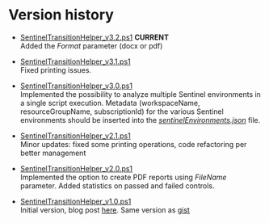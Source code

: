 # Version history

- [SentinelTransitionHelper_v3.2.ps1](https://github.com/mariocuomo/Sentinel-Transition-To-Defender-Helper-Script/tree/main/script/SentinelTransitionHelper_v3.2.ps1) **CURRENT** <br> Added the _Format_ parameter (docx or pdf)

- [SentinelTransitionHelper_v3.1.ps1](https://github.com/mariocuomo/Sentinel-Transition-To-Defender-Helper-Script/tree/main/script/SentinelTransitionHelper_v3.1.ps1) <br> Fixed printing issues. 

- [SentinelTransitionHelper_v3.0.ps1](https://github.com/mariocuomo/Sentinel-Transition-To-Defender-Helper-Script/tree/main/script/SentinelTransitionHelper_v3.0.ps1) <br> Implemented the possibility to analyze multiple Sentinel environments in a single script execution. Metadata (workspaceName, resourceGroupName, subscriptionId) for the various Sentinel environments should be inserted into the [_sentinelEnvironments.json_](https://github.com/mariocuomo/Sentinel-Transition-To-Defender-Helper-Script/blob/main/script/sentinelEnvironments.json) file.
  
- [SentinelTransitionHelper_v2.1.ps1](https://github.com/mariocuomo/Sentinel-Transition-To-Defender-Helper-Script/blob/main/script/SentinelTransitionHelper_v2.1.ps1) <br> Minor updates: fixed some printing operations, code refactoring per better management

- [SentinelTransitionHelper_v2.0.ps1](https://github.com/mariocuomo/Sentinel-Transition-To-Defender-Helper-Script/blob/main/script/SentinelTransitionHelper_v2.0.ps1) <br> Implemented the option to create PDF reports using _FileName_ parameter. Added statistics on passed and failed controls.

- [SentinelTransitionHelper_v1.0.ps1](https://github.com/mariocuomo/Sentinel-Transition-To-Defender-Helper-Script/blob/main/script/SentinelTransitionHelper_v2.1.ps1) <br> Initial version, blog post [here](https://www.linkedin.com/pulse/quick-automatic-checker-reducing-friction-during-sentinel-mario-cuomo-ab6ge/?trackingId=YW5akA14RT6hF4YknmrZFw%3D%3D). Same version as [gist](https://gist.github.com/mariocuomo/9594cffd32b87289ae70bff29da86618)
